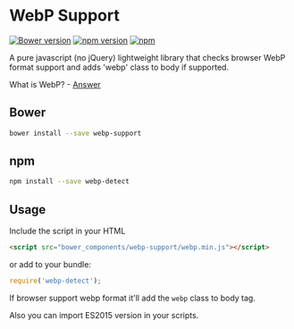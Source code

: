 WebP Support
==============

[![Bower version](https://badge.fury.io/bo/webp-support.svg)](https://badge.fury.io/bo/webp-support)
[![npm version](https://badge.fury.io/js/webp-detect.svg)](https://badge.fury.io/js/webp-detect)
[![npm](https://img.shields.io/npm/dt/webp-detect.svg)](https://github.com/vitaliy-bobrov/webp-detect)

A pure javascript (no jQuery) lightweight library that checks browser WebP format support and adds 'webp' class to body if supported.

What is WebP? - [Answer](https://developers.google.com/speed/webp/)

## Bower

  ```bash
  bower install --save webp-support
  ```

## npm

  ```bash
  npm install --save webp-detect
  ```

## Usage

Include the script in your HTML

  ```html
  <script src="bower_components/webp-support/webp.min.js"></script>
  ```

  or add to your bundle:

  ```js
  require('webp-detect');
  ```

If browser support webp format it'll add the `webp` class to body tag.

Also you can import ES2015 version in your scripts.

